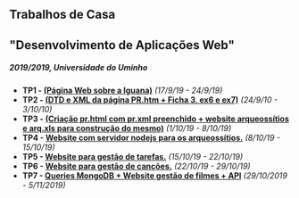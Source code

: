 ## Trabalhos de Casa
## "Desenvolvimento de Aplicações Web"
##### 2019/2019, Universidade do Uminho

 - **TP1 - [(Página Web sobre a Iguana)](https://github.com/pg39287/DWeb2019/tree/master/TP1)** *(17/9/19 - 24/9/19)*
 - **TP2 - [(DTD e XML da página PR.htm + Ficha 3, ex6 e ex7)](https://github.com/pg39287/DWeb2019/tree/master/TP2)** *(24/9/10 - 3/10/10)*
 - **TP3 - [(Criação pr.html com pr.xml preenchido + website arqueossítios e arq.xls para construção do mesmo)](https://github.com/pg39287/DWeb2019/tree/master/TP3)** *(1/10/19 - 8/10/19)*
 - **TP4 - [Website com servidor nodejs para os arqueossítios.](https://github.com/pg39287/DWeb2019/tree/master/TP4)** *(8/10/19 - 15/10/19)*
- **TP5 - [Website para gestão de tarefas.](https://github.com/pg39287/DWeb2019/tree/master/TP5)** *(15/10/19 - 22/10/19)*
- **TP6 - [Website para gestão de canções.](https://github.com/pg39287/DWeb2019/tree/master/TP6)** *(22/10/19 - 29/10/19)*
- **TP7 - [Queries MongoDB + Website gestão de filmes + API](https://github.com/pg39287/DWeb2019/tree/master/TP7)** *(29/10/2019 - 5/11/2019)*